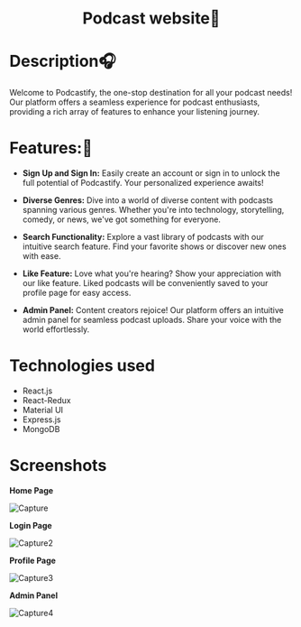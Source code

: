 <h1 align="center">Podcast website🎵</h1>

# Description🎧
Welcome to Podcastify, the one-stop destination for all your podcast needs! Our platform offers a seamless experience for podcast enthusiasts, providing a rich array of features to enhance your listening journey.

# Features:🎼
- <b>Sign Up and Sign In:</b>
  Easily create an account or sign in to unlock the full potential of Podcastify. Your personalized experience awaits!
  
- <b>Diverse Genres:</b>
Dive into a world of diverse content with podcasts spanning various genres. Whether you're into technology, storytelling, comedy, or news, we've got something for everyone.

- <b>Search Functionality:</b>
Explore a vast library of podcasts with our intuitive search feature. Find your favorite shows or discover new ones with ease.

- <b>Like Feature:</b>
Love what you're hearing? Show your appreciation with our like feature. Liked podcasts will be conveniently saved to your profile page for easy access.


- <b>Admin Panel:</b>
Content creators rejoice! Our platform offers an intuitive admin panel for seamless podcast uploads. Share your voice with the world effortlessly.

# Technologies used
- React.js
- React-Redux
- Material UI
- Express.js
- MongoDB

# Screenshots

**Home Page**

![Capture](https://github.com/Abidsyed25/podcast-website/assets/116893970/2ec5cced-3b57-4daa-82d8-3035dfc02d1b)


**Login Page**

![Capture2](https://github.com/Abidsyed25/podcast-website/assets/116893970/1fbdf8ca-6d90-4a98-a4e4-b323067f3e41)


**Profile Page**

![Capture3](https://github.com/Abidsyed25/podcast-website/assets/116893970/ee1cd1d7-c483-4f1a-ac02-1ba15ada959d)


**Admin Panel**

![Capture4](https://github.com/Abidsyed25/podcast-website/assets/116893970/2212d89d-c780-4ef3-9843-cfc229f3c652)



